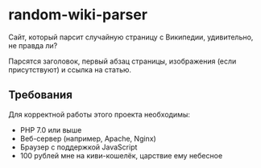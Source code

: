 # random-wiki-parser

Сайт, который парсит случайную страницу с Википедии, удивительно, не правда ли?

Парсятся заголовок, первый абзац страницы, изображения (если присутствуют) и ссылка на статью.

## Требования

Для корректной работы этого проекта необходимы:
- PHP 7.0 или выше
- Веб-сервер (например, Apache, Nginx)
- Браузер с поддержкой JavaScript
- 100 рублей мне на киви-кошелёк, царствие ему небесное